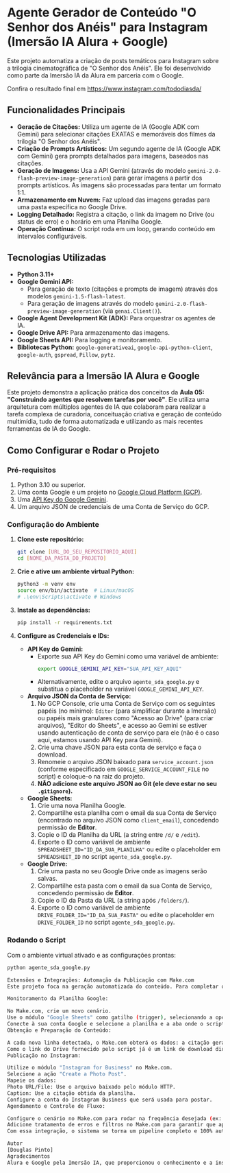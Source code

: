 # Agente Gerador de Conteúdo "O Senhor dos Anéis" para Instagram (Imersão IA Alura + Google)

Este projeto automatiza a criação de posts temáticos para Instagram sobre a trilogia cinematográfica de "O Senhor dos Anéis". Ele foi desenvolvido como parte da Imersão IA da Alura em parceria com o Google.

Confira o resultado final em https://www.instagram.com/tododiasda/

## Funcionalidades Principais

* **Geração de Citações:** Utiliza um agente de IA (Google ADK com Gemini) para selecionar citações EXATAS e memoráveis dos filmes da trilogia "O Senhor dos Anéis".
* **Criação de Prompts Artísticos:** Um segundo agente de IA (Google ADK com Gemini) gera prompts detalhados para imagens, baseados nas citações.
* **Geração de Imagens:** Usa a API Gemini (através do modelo `gemini-2.0-flash-preview-image-generation`) para gerar imagens a partir dos prompts artísticos. As imagens são processadas para tentar um formato 1:1.
* **Armazenamento em Nuvem:** Faz upload das imagens geradas para uma pasta específica no Google Drive.
* **Logging Detalhado:** Registra a citação, o link da imagem no Drive (ou status de erro) e o horário em uma Planilha Google.
* **Operação Contínua:** O script roda em um loop, gerando conteúdo em intervalos configuráveis.

## Tecnologias Utilizadas

* **Python 3.11+**
* **Google Gemini API:**
     * Para geração de texto (citações e prompts de imagem) através dos modelos `gemini-1.5-flash-latest`.
     * Para geração de imagens através do modelo `gemini-2.0-flash-preview-image-generation` (via `genai.Client()`).
* **Google Agent Development Kit (ADK):** Para orquestrar os agentes de IA.
* **Google Drive API:** Para armazenamento das imagens.
* **Google Sheets API:** Para logging e monitoramento.
* **Bibliotecas Python:** `google-generativeai`, `google-api-python-client`, `google-auth`, `gspread`, `Pillow`, `pytz`.

## Relevância para a Imersão IA Alura e Google

Este projeto demonstra a aplicação prática dos conceitos da **Aula 05: "Construindo agentes que resolvem tarefas por você"**. Ele utiliza uma arquitetura com múltiplos agentes de IA que colaboram para realizar a tarefa complexa de curadoria, conceituação criativa e geração de conteúdo multimídia, tudo de forma automatizada e utilizando as mais recentes ferramentas de IA do Google.

## Como Configurar e Rodar o Projeto

### Pré-requisitos

1.  Python 3.10 ou superior.
2.  Uma conta Google e um projeto no [Google Cloud Platform (GCP)](https://console.cloud.google.com/).
3.  Uma [API Key do Google Gemini](https://aistudio.google.com/makersuite/apikey).
4.  Um arquivo JSON de credenciais de uma Conta de Serviço do GCP.

### Configuração do Ambiente

1.  **Clone este repositório:**
    ```bash
    git clone [URL_DO_SEU_REPOSITORIO_AQUI]
    cd [NOME_DA_PASTA_DO_PROJETO]
    ```

2.  **Crie e ative um ambiente virtual Python:**
    ```bash
    python3 -m venv env
    source env/bin/activate  # Linux/macOS
    # .\env\Scripts\activate # Windows
    ```

3.  **Instale as dependências:**
    ```bash
    pip install -r requirements.txt
    ```

4.  **Configure as Credenciais e IDs:**
    * **API Key do Gemini:**
        * Exporte sua API Key do Gemini como uma variável de ambiente:
            ```bash
            export GOOGLE_GEMINI_API_KEY="SUA_API_KEY_AQUI"
            ```
        * Alternativamente, edite o arquivo `agente_sda_google.py` e substitua o placeholder na variável `GOOGLE_GEMINI_API_KEY`.
    * **Arquivo JSON da Conta de Serviço:**
        1.  No GCP Console, crie uma Conta de Serviço com os seguintes papéis (no mínimo): `Editor` (para simplificar durante a Imersão) ou papéis mais granulares como "Acesso ao Drive" (para criar arquivos), "Editor do Sheets", e acesso ao Gemini se estiver usando autenticação de conta de serviço para ele (não é o caso aqui, estamos usando API Key para Gemini).
        2.  Crie uma chave JSON para esta conta de serviço e faça o download.
        3.  Renomeie o arquivo JSON baixado para `service_account.json` (conforme especificado em `GOOGLE_SERVICE_ACCOUNT_FILE` no script) e coloque-o na raiz do projeto.
        4.  **NÃO adicione este arquivo JSON ao Git (ele deve estar no seu `.gitignore`).**
    * **Google Sheets:**
        1.  Crie uma nova Planilha Google.
        2.  Compartilhe esta planilha com o email da sua Conta de Serviço (encontrado no arquivo JSON como `client_email`), concedendo permissão de **Editor**.
        3.  Copie o ID da Planilha da URL (a string entre `/d/` e `/edit`).
        4.  Exporte o ID como variável de ambiente `SPREADSHEET_ID="ID_DA_SUA_PLANILHA"` ou edite o placeholder em `SPREADSHEET_ID` no script `agente_sda_google.py`.
    * **Google Drive:**
        1.  Crie uma pasta no seu Google Drive onde as imagens serão salvas.
        2.  Compartilhe esta pasta com o email da sua Conta de Serviço, concedendo permissão de **Editor**.
        3.  Copie o ID da Pasta da URL (a string após `/folders/`).
        4.  Exporte o ID como variável de ambiente `DRIVE_FOLDER_ID="ID_DA_SUA_PASTA"` ou edite o placeholder em `DRIVE_FOLDER_ID` no script `agente_sda_google.py`.

### Rodando o Script

Com o ambiente virtual ativado e as configurações prontas:
```bash
python agente_sda_google.py

Extensões e Integrações: Automação da Publicação com Make.com
Este projeto foca na geração automatizada do conteúdo. Para completar o ciclo e automatizar a publicação no Instagram, uma integração com plataformas de automação como o Make.com pode ser facilmente implementada:

Monitoramento da Planilha Google:

No Make.com, crie um novo cenário.
Use o módulo "Google Sheets" como gatilho (trigger), selecionando a opção "Watch New Rows" (Observar Novas Linhas).
Conecte à sua conta Google e selecione a planilha e a aba onde o script salva os dados.
Obtenção e Preparação do Conteúdo:

A cada nova linha detectada, o Make.com obterá os dados: a citação gerada (para a legenda do Instagram) e o link da imagem no Google Drive.
Como o link do Drive fornecido pelo script já é um link de download direto (uc?export=download), use o módulo "HTTP" > "Get a file" do Make.com para baixar os bytes da imagem.
Publicação no Instagram:

Utilize o módulo "Instagram for Business" no Make.com.
Selecione a ação "Create a Photo Post".
Mapeie os dados:
Photo URL/File: Use o arquivo baixado pelo módulo HTTP.
Caption: Use a citação obtida da planilha.
Configure a conta do Instagram Business que será usada para postar.
Agendamento e Controle de Fluxo:

Configure o cenário no Make.com para rodar na frequência desejada (ex: a cada X horas, ou assim que uma nova linha for adicionada, com um pequeno delay para garantir que o upload da imagem no Drive foi concluído).
Adicione tratamento de erros e filtros no Make.com para garantir que apenas posts válidos sejam publicados (ex: verificar se o link da imagem não contém "ERRO").
Com essa integração, o sistema se torna um pipeline completo e 100% automatizado, desde a concepção e geração do conteúdo por IA até a sua publicação na rede social.

Autor
[Douglas Pinto]
Agradecimentos
Alura e Google pela Imersão IA, que proporcionou o conhecimento e a inspiração para este projeto.
